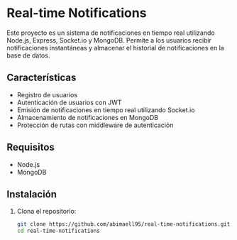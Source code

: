 # Real-time Notifications

Este proyecto es un sistema de notificaciones en tiempo real utilizando Node.js, Express, Socket.io y MongoDB. Permite a los usuarios recibir notificaciones instantáneas y almacenar el historial de notificaciones en la base de datos.

## Características

- Registro de usuarios
- Autenticación de usuarios con JWT
- Emisión de notificaciones en tiempo real utilizando Socket.io
- Almacenamiento de notificaciones en MongoDB
- Protección de rutas con middleware de autenticación

## Requisitos

- Node.js
- MongoDB

## Instalación

1. Clona el repositorio:

   ```bash
   git clone https://github.com/abimaell95/real-time-notifications.git
   cd real-time-notifications
